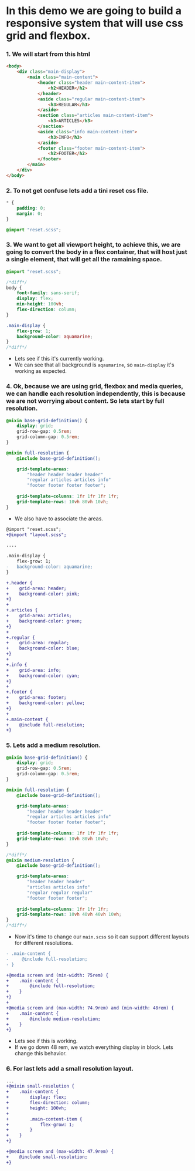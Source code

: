 # In this demo we are going to build a responsive system that will use css grid and flexbox.

### 1. We will start from this html

```html
<body>
    <div class="main-display">
        <main class="main-content">
            <header class="header main-content-item">
                <h2>HEADER</h2>
            </header>
            <aside class="regular main-content-item">
                <h3>REGULAR</h3>
            </aside>
            <section class="articles main-content-item">
                <h3>ARTICLES</h3>
            </section>
            <aside class="info main-content-item">
                <h3>INFO</h3>
            </aside>
            <footer class="footer main-content-item">
                <h2>FOOTER</h2>
            </footer>
        </main>
    </div>
</body>
```

### 2. To not get confuse lets add a tini reset css file.

```scss _reset.scss
* {
    padding: 0;
    margin: 0;
}
```

```scss main.scss
@import "reset.scss";  
```

### 3. We want to get all viewport height, to achieve this, we are going to convert the body in a flex container, that will host just a single element, that will get all the ramaining space.

```scss main.scss
@import "reset.scss";

/*diff*/
body {
    font-family: sans-serif;
    display: flex;
    min-height: 100vh;
    flex-direction: column;
}

.main-display {
    flex-grow: 1;
    background-color: aquamarine;
}
/*diff*/
```
* Lets see if this it's currently working.
* We can see that all background is `aqaumarine`, so `main-display` it's working as expected.  

### 4. Ok, because we are using grid, flexbox and media queries, we can handle each resolution independently, this is because we are not worrying about content. So lets start by full resolution.

```scss _layout.scss
@mixin base-grid-definition() {
    display: grid;
    grid-row-gap: 0.5rem;
    grid-column-gap: 0.5rem;
}

@mixin full-resolution {
    @include base-grid-definition();

    grid-template-areas: 
        "header header header header"
        "regular articles articles info"
        "footer footer footer footer";
    
    grid-template-columns: 1fr 1fr 1fr 1fr;
    grid-template-rows: 10vh 80vh 10vh;
}
```

* We also have to associate the areas.

```diff main.scss
@import "reset.scss";
+@import "layout.scss";

....

.main-display {
    flex-grow: 1;
-   background-color: aquamarine;
}

+.header {
+    grid-area: header;
+    background-color: pink;
+}
+
+.articles {
+    grid-area: articles;
+    background-color: green;
+}
+
+.regular {
+    grid-area: regular;
+    background-color: blue;
+}
+
+.info {
+    grid-area: info;
+    background-color: cyan;
+} 
+
+.footer {
+    grid-area: footer;
+    background-color: yellow;
+}
+
+.main-content {
+    @include full-resolution;
+}
```

### 5. Lets add a medium resolution.

```scss _layout.scss
@mixin base-grid-definition() {
    display: grid;
    grid-row-gap: 0.5rem;
    grid-column-gap: 0.5rem;
}

@mixin full-resolution {
    @include base-grid-definition();

    grid-template-areas: 
        "header header header header"
        "regular articles articles info"
        "footer footer footer footer";
    
    grid-template-columns: 1fr 1fr 1fr 1fr;
    grid-template-rows: 10vh 80vh 10vh;
}

/*diff*/
@mixin medium-resolution {
    @include base-grid-definition();

    grid-template-areas: 
        "header header header"
        "articles articles info"
        "regular regular regular"
        "footer footer footer";
    
    grid-template-columns: 1fr 1fr 1fr;
    grid-template-rows: 10vh 40vh 40vh 10vh;
}
/*diff*/
```

* Now it's time to change our `main.scss` so it can support different layouts for different resolutions.

```diff main.scss
- .main-content {
-     @include full-resolution;
- }

+@media screen and (min-width: 75rem) {
+    .main-content {
+        @include full-resolution;
+    }
+}
+
+@media screen and (max-width: 74.9rem) and (min-width: 48rem) {
+    .main-content {
+        @include medium-resolution;
+    }
+}
```

* Lets see if this is working.
* If we go down 48 rem, we watch everything display in block. Lets change this behavior.

### 6. For last lets add a small resolution layout.

```diff _layout.scss
...
+@mixin small-resolution {
+    .main-content {
+        display: flex;
+        flex-direction: column;
+        height: 100vh;
+
+        .main-content-item {
+            flex-grow: 1;
+        }
+    }
+}
```

```diff main.scss
+@media screen and (max-width: 47.9rem) {
+    @include small-resolution;
+}
```